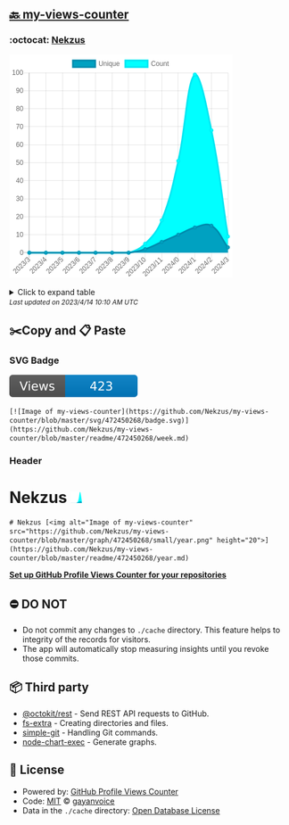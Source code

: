 ## [🔙 my-views-counter](https://github.com/Nekzus/my-views-counter)

### :octocat: [Nekzus](https://github.com/Nekzus/Nekzus)
![Image of my-views-counter](https://github.com/Nekzus/my-views-counter/blob/master/graph/472450268/large/year.png)

<details>
	<summary>Click to expand table</summary>
	<h2>:calendar: Year Page Views Table</h2>
<table>
	<tr>
		<th>
			Last Updated
		</th>
		<th>
			Unique
		</th>
		<th>
			Count
		</th>
	</tr>
	<tr>
		<td>
			<code>2023/4/1</code>
		</td>
		<td>
			<code>3</code>
		</td>
		<td>
			<code>9</code>
		</td>
	</tr>
	<tr>
		<td>
			<code>2023/3/1</code>
		</td>
		<td>
			<code>15</code>
		</td>
		<td>
			<code>68</code>
		</td>
	</tr>
	<tr>
		<td>
			<code>2023/2/1</code>
		</td>
		<td>
			<code>14</code>
		</td>
		<td>
			<code>99</code>
		</td>
	</tr>
	<tr>
		<td>
			<code>2023/1/1</code>
		</td>
		<td>
			<code>10</code>
		</td>
		<td>
			<code>51</code>
		</td>
	</tr>
	<tr>
		<td>
			<code>2022/12/1</code>
		</td>
		<td>
			<code>6</code>
		</td>
		<td>
			<code>18</code>
		</td>
	</tr>
	<tr>
		<td>
			<code>2022/11/1</code>
		</td>
		<td>
			<code>2</code>
		</td>
		<td>
			<code>5</code>
		</td>
	</tr>
	<tr>
		<td>
			<code>2022/10/1</code>
		</td>
		<td>
			<code>0</code>
		</td>
		<td>
			<code>0</code>
		</td>
	</tr>
	<tr>
		<td>
			<code>2022/9/1</code>
		</td>
		<td>
			<code>0</code>
		</td>
		<td>
			<code>0</code>
		</td>
	</tr>
	<tr>
		<td>
			<code>2022/8/1</code>
		</td>
		<td>
			<code>0</code>
		</td>
		<td>
			<code>0</code>
		</td>
	</tr>
	<tr>
		<td>
			<code>2022/7/1</code>
		</td>
		<td>
			<code>0</code>
		</td>
		<td>
			<code>0</code>
		</td>
	</tr>
	<tr>
		<td>
			<code>2022/6/1</code>
		</td>
		<td>
			<code>0</code>
		</td>
		<td>
			<code>0</code>
		</td>
	</tr>
	<tr>
		<td>
			<code>2022/5/1</code>
		</td>
		<td>
			<code>0</code>
		</td>
		<td>
			<code>0</code>
		</td>
	</tr>
	<tr>
		<td>
			<code>2022/4/1</code>
		</td>
		<td>
			<code>0</code>
		</td>
		<td>
			<code>0</code>
		</td>
	</tr>
</table>

</details>
<small><i>Last updated on 2023/4/14 10:10 AM UTC</i></small>

## ✂️Copy and 📋 Paste
### SVG Badge
[![Image of my-views-counter](https://github.com/Nekzus/my-views-counter/blob/master/svg/472450268/badge.svg)](https://github.com/Nekzus/my-views-counter/blob/master/readme/472450268/week.md)
```readme
[![Image of my-views-counter](https://github.com/Nekzus/my-views-counter/blob/master/svg/472450268/badge.svg)](https://github.com/Nekzus/my-views-counter/blob/master/readme/472450268/week.md)
```
### Header
# Nekzus [<img alt="Image of my-views-counter" src="https://github.com/Nekzus/my-views-counter/blob/master/graph/472450268/small/year.png" height="20">](https://github.com/Nekzus/my-views-counter/blob/master/readme/472450268/year.md)
```readme
# Nekzus [<img alt="Image of my-views-counter" src="https://github.com/Nekzus/my-views-counter/blob/master/graph/472450268/small/year.png" height="20">](https://github.com/Nekzus/my-views-counter/blob/master/readme/472450268/year.md)
```
[**Set up GitHub Profile Views Counter for your repositories**](https://github.com/gayanvoice/github-profile-views-counter)
## ⛔ DO NOT
- Do not commit any changes to `./cache` directory. This feature helps to integrity of the records for visitors.
- The app will automatically stop measuring insights until you revoke those commits.
## 📦 Third party

- [@octokit/rest](https://www.npmjs.com/package/@octokit/rest) - Send REST API requests to GitHub.
- [fs-extra](https://www.npmjs.com/package/fs-extra) - Creating directories and files.
- [simple-git](https://www.npmjs.com/package/simple-git) - Handling Git commands.
- [node-chart-exec](https://www.npmjs.com/package/node-chart-exec) - Generate graphs.
## 📄 License
- Powered by: [GitHub Profile Views Counter](https://github.com/gayanvoice/github-profile-views-counter)
- Code: [MIT](./LICENSE) © [gayanvoice](https://github.com/gayanvoice/github-profile-views-counter)
- Data in the `./cache` directory: [Open Database License](https://opendatacommons.org/licenses/odbl/1-0/)